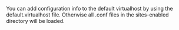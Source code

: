 You can add configuration info to the default virtualhost by using the default.virtualhost file.  Otherwise all .conf files in the sites-enabled directory will be loaded.